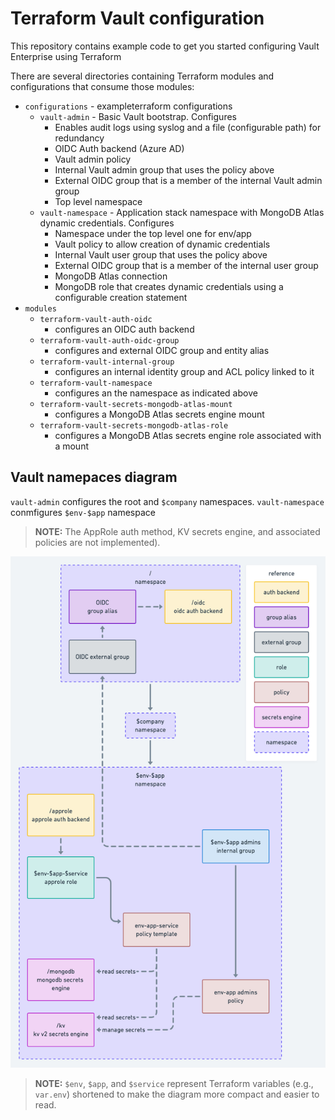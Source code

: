 # Terraform Vault configuration

This repository contains example code to get you started configuring Vault Enterprise using Terraform

There are several directories containing Terraform modules and configurations that consume those modules:

- `configurations` - exampleterraform configurations
  - `vault-admin` - Basic Vault bootstrap. Configures
    - Enables audit logs using syslog and a file (configurable path) for redundancy
    - OIDC Auth backend (Azure AD)
    - Vault admin policy
    - Internal Vault admin group that uses the policy above
    - External OIDC group that is a member of the internal Vault admin group
    - Top level namespace
  - `vault-namespace` - Application stack namespace with MongoDB Atlas dynamic credentials. Configures
    - Namespace under the top level one for env/app
    - Vault policy to allow creation of dynamic credentials
    - Internal Vault user group that uses the policy above
    - External OIDC group that is a member of the internal user group
    - MongoDB Atlas connection
    - MongoDB role that creates dynamic credentials using a configurable creation statement
- `modules`
  - `terraform-vault-auth-oidc`
    - configures an OIDC auth backend
  - `terraform-vault-auth-oidc-group`
    - configures and external OIDC group and entity alias
  - `terraform-vault-internal-group`
    - configures an internal identity group and ACL policy linked to it
  - `terraform-vault-namespace`
    - configures an the namespace as indicated above
  - `terraform-vault-secrets-mongodb-atlas-mount`
    - configures a MongoDB Atlas secrets engine mount
  - `terraform-vault-secrets-mongodb-atlas-role`
    - configures a MongoDB Atlas secrets engine role associated with a mount

## Vault namepaces diagram

`vault-admin` configures the root and `$company` namespaces. `vault-namespace` conmfigures `$env-$app` namespace 

> **NOTE:** The AppRole auth method, KV secrets engine, and associated policies are not implemented).

![Vault namespaces diagram](assets/vault_namespaces.png)

> **NOTE:** `$env`,  `$app`, and  `$service` represent Terraform variables (e.g., `var.env`) shortened to make the diagram more compact and easier to read.

